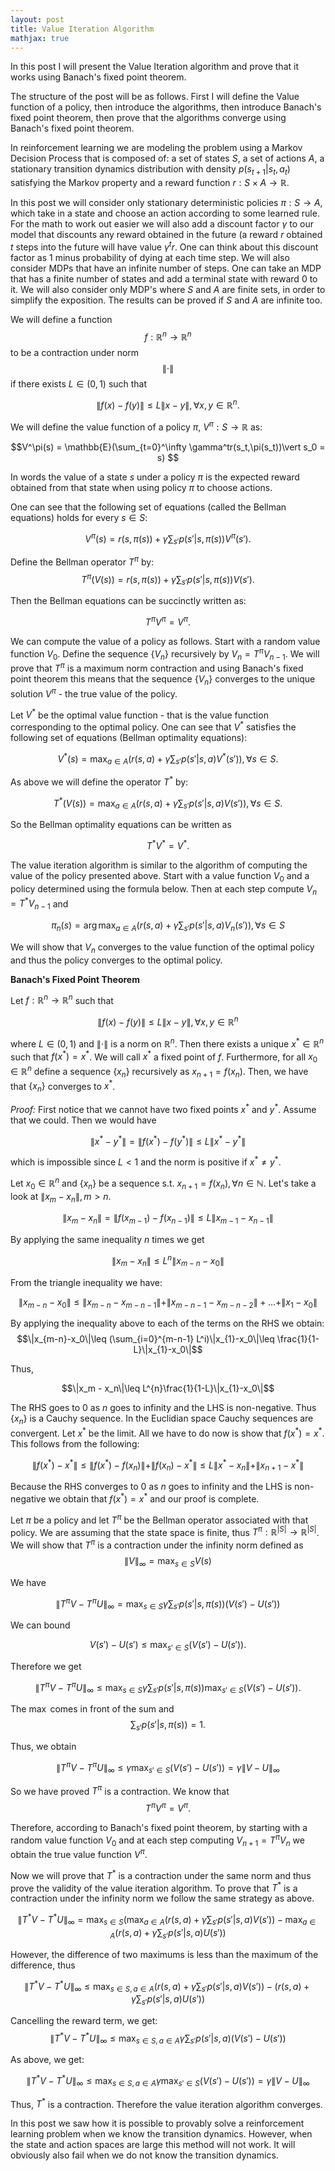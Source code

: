 ```yaml
---
layout: post
title: Value Iteration Algorithm
mathjax: true
---
```


In this post I will present the Value Iteration algorithm and prove that it works using Banach's fixed point theorem.

The structure of the post will be as follows. First I will define the Value function of a policy, then introduce the algorithms, then introduce Banach's fixed point theorem, then prove that the algorithms converge using Banach's fixed point theorem. 

In reinforcement learning we are modeling the problem using a Markov Decision Process that is composed of: a set of states $S$, a set of actions $A$, a stationary transition dynamics distribution with density $p(s_{t+1}\vert s_t,a_t)$ satisfying the Markov property and a reward function $r:S \times A \rightarrow \mathbb{R}$. 

In this post we will consider only stationary deterministic policies $\pi:S\rightarrow A,$ which take in a state and choose an action according to some learned rule. For the math to work out easier we will also add a discount factor $\gamma$ to our model that discounts any reward obtained in the future (a reward $r$ obtained $t$ steps into the future will have value $\gamma^t r$. One can think about this discount factor as $1$ minus probability of dying at each time step. We will also consider MDPs that have an infinite number of steps. One can take an MDP that has a finite number of states and add a terminal state with reward $0$ to it. We will also consider only MDP's where $S$ and $A$ are finite sets, in order to simplify the exposition. The results can be proved if $S$ and $A$ are infinite too. 

We will define a function $$f:\mathbb{R}^n \rightarrow \mathbb{R}^n$$ to be a contraction under norm $$\|\cdot \|$$ if there exists $L \in (0,1)$ such that

$$  \| f(x) - f(y)\|\leq L\| x - y\|,\forall x,y \in \mathbb{R}^n.$$


We will define the value function of a policy $\pi$, $V^\pi : S \rightarrow \mathbb{R}$ as:

$$V^\pi(s) = \mathbb{E}(\sum_{t=0}^\infty \gamma^tr(s_t,\pi(s_t))\vert s_0 = s)  $$

In words the value of a state $s$ under a policy $\pi$ is the expected reward obtained from that state when using policy $\pi$ to choose actions. 

One can see that the following set of equations (called the Bellman equations) holds for every $s \in S$:

$$V^\pi(s) = r(s,\pi(s)) + \gamma \sum_{s'} p(s'\vert s,\pi(s))V^\pi(s'). $$

Define the Bellman operator $T^\pi$ by:
$$T^\pi (V(s)) = r(s,\pi(s)) + \gamma \sum_{s'} p(s'\vert s,\pi(s))V(s'). $$

Then the Bellman equations can be succinctly written as:

$$T^\pi V^\pi = V^\pi.$$ 

We can compute the value of a policy as follows. Start with a random value function $V_0$. Define the sequence $\{V_n\}$ recursively by $V_n = T^\pi V_{n-1}$. We will prove that $T^\pi$ is a maximum norm contraction and using Banach's fixed point theorem this means that the sequence $\{V_n\}$ converges to the unique solution $V^\pi$  - the true value of the policy. 

Let $V^*$ be the optimal value function - that is the value function corresponding to the optimal policy. One can see that $V^*$ satisfies the following set of equations (Bellman optimality equations):

$$V^*(s) = \max_{a\in A} (r(s,a)+\gamma \sum_{s'} p(s'\vert s,a)V^*(s')),\forall s \in S.$$

As above we will define the operator $T^*$ by:

$$T^*(V(s)) = \max_{a\in A} (r(s,a)+\gamma \sum_{s'} p(s'\vert s,a)V(s')),\forall s \in S.$$

So the Bellman optimality equations can be written as 

$$T^*V^* = V^*.$$

The value iteration algorithm is similar to the algorithm of computing the value of the policy presented above. Start with a value function $V_0$  and a policy determined using the formula below. Then at each step compute $V_{n} = T^*V_{n-1}$ and 

$$\pi_n(s) = \arg\max_{a\in A} (r(s,a)+\gamma \sum_{s'} p(s'\vert s,a)V_n(s')),\forall s \in S $$

We will show that $V_n$ converges to the value function of the optimal policy and thus the policy converges to the optimal policy. 

**Banach's Fixed Point Theorem**

Let $f:\mathbb{R}^n \rightarrow \mathbb{R}^n$ such that 

$$  \| f(x) - f(y)\|\leq L\| x - y\|,\forall x,y \in \mathbb{R}^n $$

where $L \in (0,1)$ and $\|\cdot \|$ is a norm on $\mathbb{R}^n$. Then there exists a unique $x^* \in \mathbb{R}^n$ such that $f(x^*) = x^*$. We will call $x^*$ a fixed point of $f$. Furthermore, for all $x_0\in \mathbb{R}^n$ define a sequence $\{x_n\}$ recursively as $x_{n+1} = f(x_n)$. Then, we have that $\{x_n\}$ converges to $x^*$. 

*Proof:* First notice that we cannot have two fixed points $x^*$ and $y^*$. Assume that we could. Then we would have 

$$ \| x^* - y^*\| =  \| f(x^*) - f(y^*)\|\leq L\| x^* - y^*\|$$

which is impossible since $L <1$ and the norm is positive if $x^* \not=y^*$. 

Let $x_0\in \mathbb{R}^n$ and $\{x_n\}$ be a sequence s.t. $x_{n+1} = f(x_n),\forall n \in \mathbb{N}.$ Let's take a look at $\|x_m - x_n\|,m>n$. 

$$\|x_m - x_n\| = \|f(x_{m-1}) - f(x_{n-1})\|\leq L\|x_{m-1} - x_{n-1}\|$$

By applying the same inequality $n$ times we get 

$$\|x_m - x_n\|\leq L^{n}\|x_{m-n}-x_0\|$$

From the triangle inequality we have:

$$\|x_{m-n}-x_0\|\leq \|x_{m-n}-x_{m-n-1}\|+\|x_{m-n-1}-x_{m-n-2}\|+...+\|x_{1}-x_0\|$$

By applying the inequality above to each of the terms on the RHS we obtain:
$$\|x_{m-n}-x_0\|\leq (\sum_{i=0}^{m-n-1} L^i)\|x_{1}-x_0\|\leq \frac{1}{1-L}\|x_{1}-x_0\|$$

Thus, 

$$\|x_m - x_n\|\leq L^{n}\frac{1}{1-L}\|x_{1}-x_0\|$$

The RHS goes to $0$ as $n$ goes to infinity and the LHS is non-negative. Thus $\{x_n\}$ is a Cauchy sequence. In the Euclidian space Cauchy sequences are convergent. Let $x^*$ be the limit. All we have to do now is show that $f(x^*) = x^*$. This follows from the following:

$$\|f(x^*)-x^*\|\leq\|f(x^*)-f(x_n)\|+\|f(x_n) - x^*\|\leq L\|x^*-x_n\|+\|x_{n+1}-x^*\|$$

Because the RHS converges to $0$ as $n$ goes to infinity and the LHS is non-negative we obtain that $f(x^*) = x^*$ and our proof is complete. 

Let $\pi$ be a policy and let $T^\pi$ be the Bellman operator associated with that policy. We are assuming that the state space is finite, thus $T^{\pi}:\mathbb{R}^{\vert S\vert}\rightarrow\mathbb{R}^{\vert S\vert}$. We will show that $T^\pi$ is a contraction under the infinity norm defined as 
$$\|V\|_{\infty} = \max_{s\in S}V(s)$$

We have 

$$\|T^\pi V-T^\pi U\|_{\infty} = \max_{s\in S}  \gamma \sum_{s'} p(s'\vert s,\pi(s))(V(s')-U(s')) $$

We can bound 

$$V(s') - U(s')\leq \max_{s'\in S} (V(s')-U(s')).$$

Therefore we get

 $$\|T^\pi V-T^\pi U\|_{\infty} \leq \max_{s\in S}  \gamma \sum_{s'} p(s'\vert s,\pi(s))\max_{s'\in S} (V(s')-U(s')).$$

The $\max$ comes in front of the sum and $$\sum_{s'} p(s'\vert s,\pi(s))=1.$$

Thus, we obtain

$$\|T^\pi V-T^\pi U\|_{\infty}\leq \gamma \max_{s'\in S} (V(s')-U(s')) = \gamma \|V-U\|_\infty$$

So we have proved $T^\pi$ is a contraction. We know that 
$$T^\pi V^\pi = V^\pi.$$

Therefore, according to Banach's fixed point theorem, by starting with a random value function $V_0$ and at each step computing $V_{n+1} = T^\pi V_{n}$ we obtain the true value function $V^\pi$.

Now we will prove that $T^*$ is a contraction under the same norm and thus prove the validity of the value iteration algorithm. To prove that $T^*$ is a contraction under the infinity norm we follow the same strategy as above. 

$$\|T^* V-T^* U\|_{\infty} = \max_{s\in S}(\max_{a\in A} (r(s,a)+\gamma \sum_{s'} p(s'\vert s,a)V(s'))-\max_{a\in A} (r(s,a)+\gamma \sum_{s'} p(s'\vert s,a)U(s'))$$

However, the difference of two maximums is less than the maximum of the difference, thus

$$\|T^* V-T^* U\|_{\infty} \leq \max_{s\in S,a\in A} (r(s,a)+\gamma \sum_{s'} p(s'\vert s,a)V(s'))- (r(s,a)+\gamma \sum_{s'} p(s'\vert s,a)U(s'))$$

Cancelling the reward term, we get:
$$\|T^* V-T^* U\|_{\infty} \leq \max_{s\in S,a\in A} \gamma \sum_{s'} p(s'\vert s,a)(V(s')-U(s'))$$

As above, we get:

$$\|T^* V-T^* U\|_{\infty} \leq \max_{s\in S,a\in A} \gamma \max_{s' \in S}(V(s')-U(s')) = \gamma \|V-U\|_\infty$$

Thus, $T^*$ is a contraction. Therefore the value iteration algorithm converges. 

In this post we saw how it is possible to provably solve a reinforcement learning problem when we know the transition dynamics. However, when the state and action spaces are large this method will not work. It will obviously also fail when we do not know the transition dynamics.   
